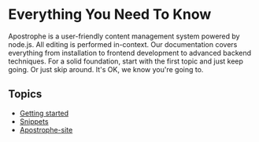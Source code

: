 <!--- layout: home -->

# Everything You Need To Know

Apostrophe is a user-friendly content management system powered by node.js. All editing is performed in-context. Our documentation covers everything from installation to frontend development to advanced backend techniques. For a solid foundation, start with the first topic and just keep going. Or just skip around. It's OK, we know you're going to.

## Topics

* [Getting started](howtos/getting-started/index.html)
* [Snippets](howtos/snippets/index.html)
* [Apostrophe-site](howtos/apostrophe-site/index.html)